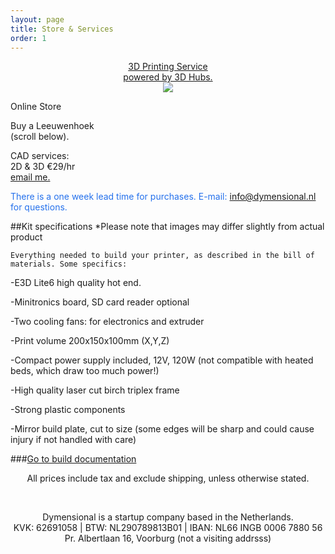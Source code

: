 ```yaml
---
layout: page
title: Store & Services
order: 1
---
```


<div class="grid">
<div class="col-1-3 btn-red" align="center" >
<p>
  <a href="https://www.3dhubs.com/den-haag/hubs/dymensional/3dprint">
  3D Printing Service <br> powered by 3D Hubs.</a>
  <br><img src="https://www.3dhubs.com/sites/default/files/logo-heart-white-gradient-30px.png?hubid=31829">
</p>
</div>


<div class="col-2-3 btn-green">
<p>Online Store</p>
<p>Buy a Leeuwenhoek <br>(scroll below).</p>
<!-- insert down arrow -->
</div>

<div class="col-3-3 btn-red">
<p>CAD services: <br>2D & 3D €29/hr<br> <a href="mailto:bislip@dymensional.nl">email me.</a></p>
</div>
<p style="color:#2571ec;"> There is a one week lead time for purchases. E-mail: <a href="mailto:info@dymensional.nl">info@dymensional.nl</a> for questions.</p>
</div>

<div id="my-store-6571045"></div>
<div>
<script type="text/javascript" src="http://app.ecwid.com/script.js?6571045" charset="utf-8"></script><script type="text/javascript"> xProductBrowser("categoriesPerRow=3","views=grid(3,3) list(10) table(20)","categoryView=grid","searchView=list","id=my-store-6571045");</script>
</div>

##Kit specifications
*Please note that images may differ slightly from actual product

	Everything needed to build your printer, as described in the bill of materials. Some specifics:

-E3D Lite6 high quality hot end.

-Minitronics board, SD card reader optional

-Two cooling fans: for electronics and extruder

-Print volume 200x150x100mm (X,Y,Z)

-Compact power supply included, 12V, 120W (not compatible with heated beds, which draw too much power!)

-High quality laser cut birch triplex frame

-Strong plastic components

-Mirror build plate, cut to size (some edges will be sharp and could cause injury if not handled with care)


###[Go to build documentation](http://dymensional.github.io/build/)

<p align="center">All prices include tax and exclude shipping, unless otherwise stated.</p>
<p>&nbsp;</p>
<p align="center">Dymensional is a startup company based in the Netherlands.<br>
KVK: 62691058 | BTW: NL290789813B01 | IBAN: NL66 INGB 0006 7880 56 <br>
Pr. Albertlaan 16, Voorburg (not a visiting addrsss) </p>
